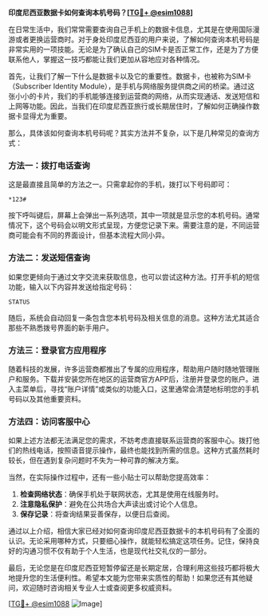 **印度尼西亚数据卡如何查询本机号码？[[TG💪+ @esim1088](https://t.me/s/esim1088)]**

在日常生活中，我们常常需要查询自己手机上的数据卡信息，尤其是在使用国际漫游或者更换运营商时。对于身处印度尼西亚的用户来说，了解如何查询本机号码是非常实用的一项技能。无论是为了确认自己的SIM卡是否正常工作，还是为了方便联系他人，掌握这一技巧都能让我们更加从容地应对各种情况。

首先，让我们了解一下什么是数据卡以及它的重要性。数据卡，也被称为SIM卡（Subscriber Identity Module），是手机与网络服务提供商之间的桥梁。通过这张小小的卡片，我们的手机能够连接到运营商的网络，从而实现通话、发送短信和上网等功能。因此，当我们在印度尼西亚旅行或长期居住时，了解如何正确操作数据卡显得尤为重要。

那么，具体该如何查询本机号码呢？其实方法并不复杂，以下是几种常见的查询方式：

### 方法一：拨打电话查询

这是最直接且简单的方法之一。只需拿起你的手机，拨打以下号码即可：
```
*123#
```
按下呼叫键后，屏幕上会弹出一系列选项，其中一项就是显示您的本机号码。通常情况下，这个号码会以明文形式呈现，方便您记录下来。需要注意的是，不同运营商可能会有不同的界面设计，但基本流程大同小异。

### 方法二：发送短信查询

如果您更倾向于通过文字交流来获取信息，也可以尝试这种方法。打开手机的短信功能，输入以下内容并发送给指定号码：
```
STATUS
```
随后，系统会自动回复一条包含您本机号码及相关信息的消息。这种方法尤其适合那些不熟悉拨号界面的新手用户。

### 方法三：登录官方应用程序

随着科技的发展，许多运营商都推出了专属的应用程序，帮助用户随时随地管理账户和服务。下载并安装您所在地区的运营商官方APP后，注册并登录您的账户。进入主菜单后，寻找“账户详情”或类似的功能入口，这里通常会清楚地标明您的手机号码以及其他重要资料。

### 方法四：访问客服中心

如果上述方法都无法满足您的需求，不妨考虑直接联系运营商的客服中心。拨打他们的热线电话，按照语音提示操作，最终也能找到所需的信息。这种方式虽然耗时较长，但在遇到复杂问题时不失为一种可靠的解决方案。

当然，在实际操作过程中，还有一些小贴士可以帮助您提高效率：

1. **检查网络状态**：确保手机处于联网状态，尤其是使用在线服务时。
2. **注意隐私保护**：避免在公共场合大声读出或讨论个人信息。
3. **保存记录**：将查询结果妥善保存，以便日后查阅。

通过以上介绍，相信大家已经对如何查询印度尼西亚数据卡的本机号码有了全面的认识。无论采用哪种方式，只要细心操作，就能轻松搞定这项任务。记住，保持良好的沟通习惯不仅有助于个人生活，也是现代社交礼仪的一部分。

最后，无论您是在印度尼西亚短暂停留还是长期定居，合理利用这些技巧都将极大地提升您的生活便利性。希望本文能为您带来实质性的帮助！如果您还有其他疑问，欢迎随时咨询相关专业人士或查阅更多权威资料。

[[TG💪+ @esim1088](https://t.me/s/esim1088) ![Image](https://i.postimg.cc/4NQfJmqS/Snipaste-2025-05-13-00-14-12.png)]